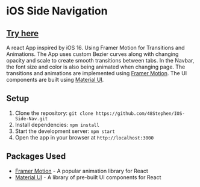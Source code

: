 <!DOCTYPE html>
<html>

<body>
	<h1>iOS Side Navigation</h1>
    <h2><a href="https://ios-side-nav.web.app/">Try here</a></h2>
	<p>A react App inspired by iOS 16. Using Framer Motion for Transitions and Animations. The App uses custom Bezier curves along with changing opacity and scale to create smooth transitions between tabs. In the Navbar, the font size and color is also being animated when changing page. The transitions and animations are implemented using <a href="https://www.framer.com/motion/">Framer Motion</a>. The UI components are built using <a href="https://mui.com/">Material UI</a>.</p>


<h2>Setup</h2>
<ol>
	<li>Clone the repository: <code>git clone https://github.com/48Stephen/IOS-Side-Nav.git</code></li>
	<li>Install dependencies: <code>npm install</code></li>
	<li>Start the development server: <code>npm start</code></li>
	<li>Open the app in your browser at <code>http://localhost:3000</code></li>
</ol>

<h2>Packages Used</h2>
<ul>
	<li><a href="https://www.framer.com/motion/">Framer Motion</a> - A popular animation library for React</li>
	<li><a href="https://mui.com/">Material UI</a> - A library of pre-built UI components for React</li>
</ul>


</body>
</html>
